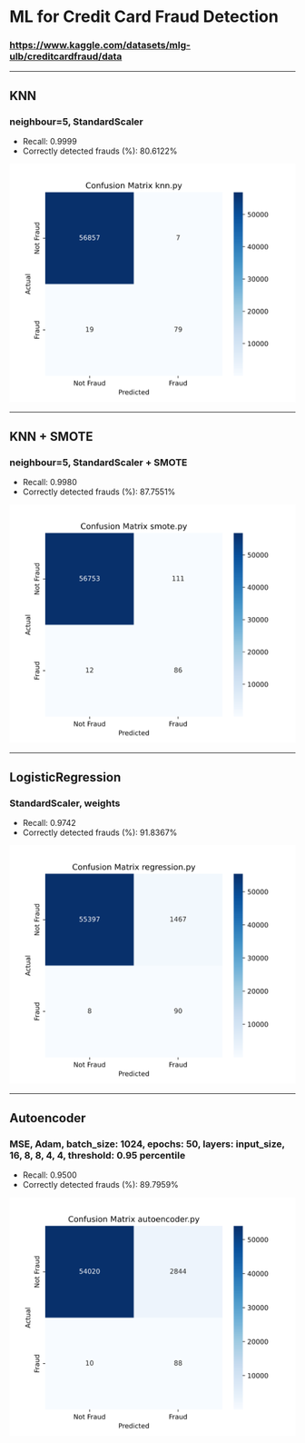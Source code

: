 # ML for Credit Card Fraud Detection
### https://www.kaggle.com/datasets/mlg-ulb/creditcardfraud/data

---

## KNN 
### neighbour=5, StandardScaler
- Recall: 0.9999
- Correctly detected frauds (%): 80.6122%

![knn](knn.svg)

---

## KNN + SMOTE
### neighbour=5, StandardScaler + SMOTE
- Recall: 0.9980
- Correctly detected frauds (%): 87.7551%

![smote](smote.svg)

---

## LogisticRegression
### StandardScaler, weights
- Recall: 0.9742
- Correctly detected frauds (%): 91.8367%

![regression](regression.svg)

---

## Autoencoder
### MSE, Adam, batch_size: 1024, epochs: 50, layers: input_size, 16, 8, 8, 4, 4, threshold: 0.95 percentile
- Recall: 0.9500
- Correctly detected frauds (%): 89.7959%

![autoencoder](autoencoder.svg)